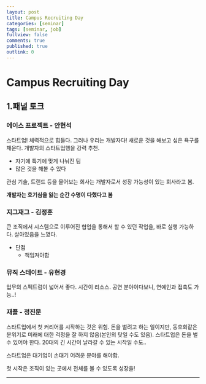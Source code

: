 ```yaml
---
layout: post
title: Campus Recruiting Day
categories: [seminar]
tags: [seminar, job]
fullview: false
comments: true
published: true
outlink: 0
---
```


Campus Recruiting Day
=====================

1.패널 토크
-----------

### 에이스 프로젝트 - 안현석

스타트업! 체력적으로 힘들다. 그러나 우리는 개발자다! 새로운 것을 해보고 싶은 욕구를 채운다. 개발자의 스타트업행을 강력 추천.

-	자기에 특기에 맞게 나눠진 팀
-	많은 것을 해볼 수 있다

관심 기술, 트랜드 등을 물어보는 회사는 개발자로서 성장 가능성이 있는 회사라고 봄.

**개발자는 호기심을 잃는 순간 수명이 다했다고 봄**

### 지그재그 - 김정훈

큰 조직에서 시스템으로 이루어진 협업을 통해서 할 수 있던 작업을, 바로 실행 가능하다. 살아있음을 느꼈다.

-	단점
	-	책임져야함

### 뮤직 스테이트 - 유현경

업무의 스펙트럼이 넓어서 좋다. 시간이 리소스. 공연 분야이다보니, 연예인과 접촉도 가능..!

### 재플 - 정진문

스타트업에서 첫 커리어를 시작하는 것은 위험. 돈을 벌려고 하는 일이지만, 동호회같은 분위기로 미래에 대한 걱정을 잘 하지 않음(본인의 탓일 수도 있음). 스타트업은 돈을 벌 수 있어야 한다. 20대의 긴 시간이 날라갈 수 있는 시작일 수도..

스타트업은 대기업이 손대기 어려운 분야를 해야함.

첫 시작은 조직이 있는 곳에서 전체를 볼 수 있도록 성장을!

---
